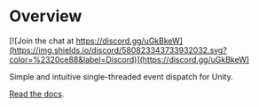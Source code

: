 # Overview

[![Join the chat at https://discord.gg/uGkBkeW](https://img.shields.io/discord/580823343733932032.svg?color=%2320ce88&label=Discord)](https://discord.gg/uGkBkeW)

Simple and intuitive single-threaded event dispatch for Unity.

[Read the docs](http://docs.enklu.com/commons-unity/index.html#messaging).
